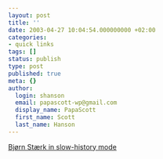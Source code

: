 ```yaml
---
layout: post
title: ''
date: 2003-04-27 10:04:54.000000000 +02:00
categories:
- quick links
tags: []
status: publish
type: post
published: true
meta: {}
author:
  login: shanson
  email: papascott-wp@gmail.com
  display_name: PapaScott
  first_name: Scott
  last_name: Hanson
---
```

<p><a title="'A sudden urge to shut up came over me'" href="http://www.bearstrong.net/warblog/000191.html">Bjørn Stærk in slow-history mode</a></p>
